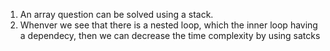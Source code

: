1. An array question can be solved using a stack.
2. Whenver we see that there is a nested loop, which the inner loop having a dependecy, then we can decrease the time complexity by using satcks